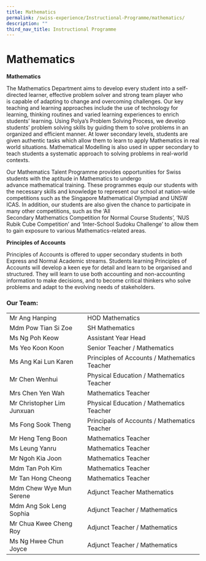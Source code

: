 ```yaml
---
title: Mathematics
permalink: /swiss-experience/Instructional-Programme/mathematics/
description: ""
third_nav_title: Instructional Programme
---
```

# Mathematics


**Mathematics**

         

The Mathematics Department aims to develop every student into a self-directed learner, effective problem solver and strong team player who is capable of adapting to change and overcoming challenges. Our key teaching and learning approaches include the use of technology for learning, thinking routines and varied learning experiences to enrich students’ learning. Using Polya’s Problem Solving Process, we develop students’ problem solving skills by guiding them to solve problems in an organized and efficient manner. At lower secondary levels, students are given authentic tasks which allow them to learn to apply Mathematics in real world situations. Mathematical Modelling is also used in upper secondary to teach students a systematic approach to solving problems in real-world contexts.

Our Mathematics Talent Programme provides opportunities for Swiss students with the aptitude in Mathematics to undergo advance mathematical training. These programmes equip our students with the necessary skills and knowledge to represent our school at nation-wide competitions such as the Singapore Mathematical Olympiad and UNSW ICAS. In addition, our students are also given the chance to participate in many other competitions, such as the ‘All Secondary Mathematics Competition for Normal Course Students’, ‘NUS Rubik Cube Competition’ and ‘Inter-School Sudoku Challenge’ to allow them to gain exposure to various Mathematics-related areas.

**Principles of Accounts**

Principles of Accounts is offered to upper secondary students in both Express and Normal Academic streams. Students learning Principles of Accounts will develop a keen eye for detail and learn to be organised and structured. They will learn to use both accounting and non-accounting information to make decisions, and to become critical thinkers who solve problems and adapt to the evolving needs of stakeholders.



### Our Team:

|  |  |
|---|---|
| Mr Ang Hanping | HOD Mathematics |
| Mdm Pow Tian Si Zoe | SH Mathematics |
| Ms Ng Poh Keow | Assistant Year Head |
| Ms Yeo Koon Koon | Senior Teacher / Mathematics |
| Ms Ang Kai Lun Karen | Principles of Accounts  / Mathematics Teacher |
| Mr Chen Wenhui | Physical Education / Mathematics Teacher |
| Mrs Chen Yen Wah | Mathematics Teacher |
| Mr Christopher Lim Junxuan | Physical Education / Mathematics Teacher |
| Ms Fong Sook Theng | Principals of Accounts / Mathematics Teacher |
| Mr Heng Teng Boon | Mathematics Teacher |
| Ms Leung Yanru | Mathematics Teacher |
| Mr Ngoh Kia Joon | Mathematics Teacher |
| Mdm Tan Poh Kim | Mathematics Teacher |
| Mr Tan Hong Cheong | Mathematics Teacher |
| Mdm Chew Wye Mun Serene |Adjunct Teacher  Mathematics |
| Mdm Ang Sok Leng Sophia | Adjunct Teacher / Mathematics |
| Mr Chua Kwee Cheng Roy | Adjunct Teacher / Mathematics |
| Ms Ng Hwee Chun Joyce | Adjunct Teacher / Mathematics |